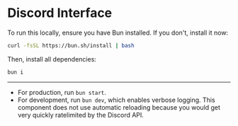 # Discord Interface

To run this locally, ensure you have Bun installed. If you don't, install it now:

```bash
curl -fsSL https://bun.sh/install | bash
```

Then, install all dependencies:

```bash
bun i
```

---

- For production, run `bun start`.
- For development, run `bun dev`, which enables verbose logging. This component does not use automatic reloading because you would get very quickly ratelimited by the Discord API.